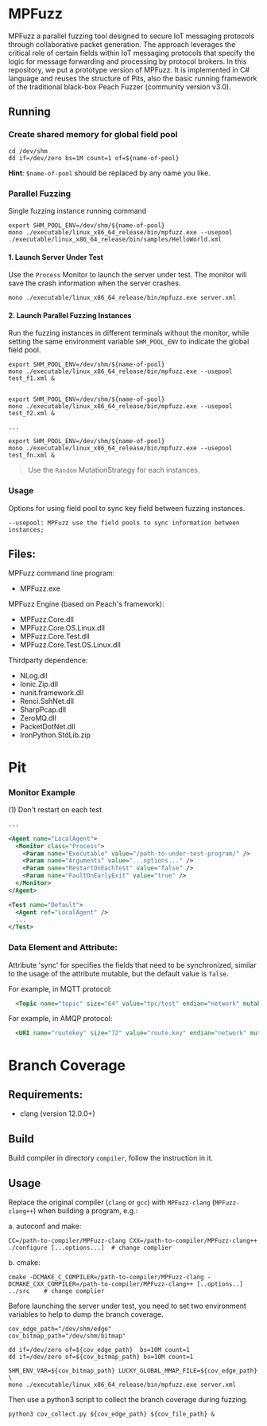 # MPFuzz

MPFuzz a parallel fuzzing tool designed to secure IoT messaging protocols through collaborative packet generation. The approach leverages the critical role of certain fields within IoT messaging protocols that specify the logic for message forwarding and processing by protocol brokers.
In this repository, we put a prototype version of MPFuzz. It is implemented in C# language and reuses the structure of Pits, also the basic running framework of the traditional black-box Peach Fuzzer (community version v3.0). 

## Running

### Create shared memory for global field pool

```shell
cd /dev/shm
dd if=/dev/zero bs=1M count=1 of=${name-of-pool}
```

**Hint**: `$name-of-pool` should be replaced by any name you like.

### Parallel Fuzzing

Single fuzzing instance running command

```shell
export SHM_POOL_ENV=/dev/shm/${name-of-pool}
mono ./executable/linux_x86_64_release/bin/mpfuzz.exe --usepool ./executable/linux_x86_64_release/bin/samples/HelloWorld.xml
```

#### 1. Launch Server Under Test

Use the `Process` Monitor to launch the server under test. The monitor will save the crash information when the server crashes.

``` shell
mono ./executable/linux_x86_64_release/bin/mpfuzz.exe server.xml
```

#### 2. Launch Parallel Fuzzing Instances

Run the fuzzing instances in different terminals without the monitor, while setting the same environment variable `SHM_POOL_ENV` to indicate the global field pool.

``` shell
export SHM_POOL_ENV=/dev/shm/${name-of-pool}
mono ./executable/linux_x86_64_release/bin/mpfuzz.exe --usepool test_f1.xml &


export SHM_POOL_ENV=/dev/shm/${name-of-pool}
mono ./executable/linux_x86_64_release/bin/mpfuzz.exe --usepool test_f2.xml &

...

export SHM_POOL_ENV=/dev/shm/${name-of-pool}
mono ./executable/linux_x86_64_release/bin/mpfuzz.exe --usepool test_fn.xml &
```

> Use the `Random` MutationStrategy for each instances.


### Usage

Options for using field pool to sync key field between fuzzing instances.

```
--usepool: MPFuzz use the field pools to sync information between instances;
```

## Files:
MPFuzz command line program:
- MPFuzz.exe

MPFuzz Engine (based on Peach's framework):
- MPFuzz.Core.dll
- MPFuzz.Core.OS.Linux.dll
- MPFuzz.Core.Test.dll
- MPFuzz.Core.Test.OS.Linux.dll

Thirdparty dependence:
- NLog.dll
- Ionic.Zip.dll
- nunit.framework.dll
- Renci.SshNet.dll
- SharpPcap.dll
- ZeroMQ.dll
- PacketDotNet.dll
- IronPython.StdLib.zip


# Pit

### Monitor Example

(1) Don't restart on each test

```xml
...

<Agent name="LocalAgent">
  <Monitor class="Process">
    <Param name="Executable" value="/path-to-under-test-program/" />
    <Param name="Arguments" value="...options..." />
    <Param name="RestartOnEachTest" value="false" />
    <Param name="FaultOnEarlyExit" value="true" />
  </Monitor>
</Agent>

<Test name="Default">
  <Agent ref="LocalAgent" />
  ...
</Test>
```

### Data Element and Attribute:

Attribute 'sync' for specifies the fields that need to be synchronized, similar to the usage of the attribute mutable, but the default value is `false`.

For example, in MQTT protocol:

```xml
  <Topic name="topic" size="64" value="tpc/test" endian="network" mutable="true" sync="true"/>
```

For example, in AMQP protocol:

```xml
  <URI name="routekey" size="72" value="route.key" endian="network" mutable="true" sync="true"/>
```



# Branch Coverage 

## Requirements:
- clang (version 12.0.0+)

## Build
Build compiler in directory `compiler`, follow the instruction in it.


## Usage

Replace the original compiler (`clang` or `gcc`) with `MPFuzz-clang` (`MPFuzz-clang++`) when building a program, e.g.:

a. autoconf and make:

```shell
CC=/path-to-compiler/MPFuzz-clang CXX=/path-to-compiler/MPFuzz-clang++ ./configure [...options...]  # change complier
```

b. cmake:

```shell
cmake -DCMAKE_C_COMPILER=/path-to-compiler/MPFuzz-clang -DCMAKE_CXX_COMPILER=/path-to-compiler/MPFuzz-clang++ [..options..] ../src    # change complier
```

Before launching the server under test, you need to set two environment variables to help to dump the branch coverage.

```shell
cov_edge_path="/dev/shm/edge"
cov_bitmap_path="/dev/shm/bitmap"

dd if=/dev/zero of=${cov_edge_path}  bs=10M count=1
dd if=/dev/zero of=${cov_bitmap_path} bs=10M count=1

SHM_ENV_VAR=${cov_bitmap_path} LUCKY_GLOBAL_MMAP_FILE=${cov_edge_path}  \
mono ./executable/linux_x86_64_release/bin/mpfuzz.exe server.xml
```

Then use a python3 script to collect the branch coverage during fuzzing.
```shell
python3 cov_collect.py ${cov_edge_path} ${cov_file_path} &
```